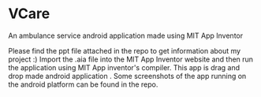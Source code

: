 # VCare
An ambulance service android application made  using MIT App Inventor

Please find the ppt file attached in the repo to get information about my project :)
Import the .aia file into the MIT App Inventor website and then run the application using MIT App inventor's compiler.
This app is drag and drop made android application . Some screenshots of the app running on the android platform can be found in the repo.
